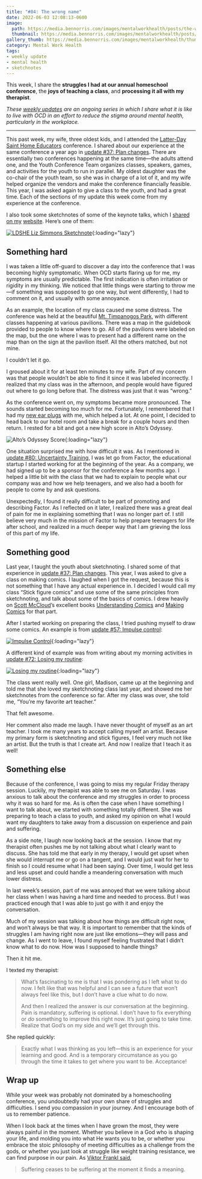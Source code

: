 ```yaml
---
title: "#84: The wrong name"
date: 2022-06-03 12:08:13-0600
image: 
  path: https://media.bennorris.com/images/mentalworkhealth/posts/the-wrong-name.jpg
  thumbnail: https://media.bennorris.com/images/mentalworkhealth/posts/thumbnails/the-wrong-name.jpg
gallery_thumb: https://media.bennorris.com/images/mentalworkhealth/thumbs/the-wrong-name.jpg
category: Mental Work Health
tags:
- weekly update
- mental health
- sketchnotes
---
```


This week, I share the **struggles I had at our annual homeschool conference**, the **joys of teaching a class**, and **processing it all with my therapist**.

_These [weekly updates](https://bennorris.com/tags/weekly-update/) are an ongoing series in which I share what it is like to live with OCD in an effort to reduce the stigma around mental health, particularly in the workplace._

***

This past week, my wife, three oldest kids, and I attended the [Latter-Day Saint Home Educators](https://ldshe.org/) conference. I shared about our experience at the same conference a year ago in [update #37: Plan changes](https://bennorris.com/2021/06/04/plan-changes). There are essentially two conferences happening at the same time—the adults attend one, and the Youth Conference Team organizes classes, speakers, games, and activities for the youth to run in parallel. My oldest daughter was the co-chair of the youth team, so she was in charge of a lot of it, and my wife helped organize the vendors and make the conference financially feasible. This year, I was asked again to give a class to the youth, and had a great time. Each of the sections of my update this week come from my experience at the conference.

I also took some sketchnotes of some of the keynote talks, which I [shared](https://bennorris.com/2022/05/25/ldshe-opening-keynote-sketchnotes) [on my](https://bennorris.com/2022/05/26/ldshe-liz-simmons-sketchnotes) [website](https://bennorris.com/2022/05/27/ldshe-dan-ralphs-sketchnotes). Here’s one of them:

[![LDSHE Liz Simmons Sketchnote](https://media.bennorris.com/images/gospelsketcher/ldshe/2022/ldshe-22-liz-simmons-02.jpg)](https://bennorris.com/2022/05/26/ldshe-liz-simmons-sketchnotes){:loading="lazy"}


## Something hard

I was taken a little off-guard to discover a day into the conference that I was becoming highly symptomatic. When OCD starts flaring up for me, my symptoms are usually predictable. The first indication is often irritation or rigidity in my thinking. We noticed that little things were starting to throw me—if something was supposed to go one way, but went differently, I had to comment on it, and usually with some annoyance.

As an example, the location of my class caused me some distress. The conference was held at the beautiful [Mt. Timpanogos Park](https://orem.org/mt-timpanogos-park/), with different classes happening at various pavilions. There was a map in the guidebook provided to people to know where to go. All of the pavilions were labeled on the map, but the one where I was to present had a different name on the map than on the sign at the pavilion itself. All the others matched, but not mine.

I couldn’t let it go.

I groused about it for at least ten minutes to my wife. Part of my concern was that people wouldn’t be able to find it since it was labeled incorrectly. I realized that my class was in the afternoon, and people would have figured out where to go long before that. The distress was just that it was “wrong.”

As the conference went on, my symptoms became more pronounced. The sounds started becoming too much for me. Fortunately, I remembered that I had my [new ear plugs](https://us.loopearplugs.com/) with me, which helped a lot. At one point, I decided to head back to our hotel room and take a break for a couple hours and then return. I rested for a bit and got a new high score in Alto’s Odyssey.

![Alto’s Odyssey Score](https://media.bennorris.com/images/mentalworkhealth/posts/altos-odyssey.jpg){:loading="lazy"}

One situation surprised me with how difficult it was. As I mentioned in [update #80: Uncertainty Training](https://bennorris.com/2022/05/06/uncertainty-training), I was let go from Factor, the educational startup I started working for at the beginning of the year. As a company, we had signed up to be a sponsor for the conference a few months ago. I helped a little bit with the class that we had to explain to people what our company was and how we help teenagers, and we also had a booth for people to come by and ask questions.

Unexpectedly, I found it really difficult to be part of promoting and describing Factor. As I reflected on it later, I realized there was a great deal of pain for me in explaining something that I was no longer part of. I still believe very much in the mission of Factor to help prepare teenagers for life after school, and realized in a much deeper way that I am grieving the loss of this part of my life.


## Something good

Last year, I taught the youth about sketchnoting. I shared some of that experience in [update #37: Plan changes](https://bennorris.com/2021/06/04/plan-changes). This year, I was asked to give a class on making comics. I laughed when I got the request, because this is not something that I have any actual experience in. I decided I would call my class “Stick figure comics” and use some of the same principles from sketchnoting, and talk about some of the basics of comics. I drew heavily on [Scott McCloud](https://en.wikipedia.org/wiki/Scott_McCloud)’s excellent books [Understanding Comics](https://en.wikipedia.org/wiki/Understanding_Comics) and [Making Comics](https://en.wikipedia.org/wiki/Making_Comics) for that part.

After I started working on preparing the class, I tried pushing myself to draw some comics. An example is from [update #57: Impulse control](https://bennorris.com/2021/10/22/impulse-control):

[![Impulse Control](https://media.bennorris.com/images/mentalworkhealth/posts/impulse-control.jpg)](https://bennorris.com/2021/10/22/impulse-control){:loading="lazy"}

A different kind of example was from writing about my morning activities in [update #72: Losing my routine](https://bennorris.com/2022/03/12/losing-my-routine):

[![Losing my routine](https://media.bennorris.com/images/mentalworkhealth/posts/losing-my-routine.jpg)](https://bennorris.com/2022/03/12/losing-my-routine){:loading="lazy"}

The class went really well. One girl, Madison, came up at the beginning and told me that she loved my sketchnoting class last year, and showed me her sketchnotes from the conference so far. After my class was over, she told me, “You’re my favorite art teacher.”

That felt awesome.

Her comment also made me laugh. I have never thought of myself as an art teacher. I took me many years to accept calling myself an artist. Because my primary form is sketchnoting and stick figures, I feel very much not like an artist. But the truth is that I create art. And now I realize that I teach it as well!


## Something else

Because of the conference, I was going to miss my regular Friday therapy session. Luckily, my therapist was able to see me on Saturday. I was anxious to talk about the conference and my struggles in order to process why it was so hard for me. As is often the case when I have something I want to talk about, we started with something totally different. She was preparing to teach a class to youth, and asked my opinion on what I would want my daughters to take away from a discussion on experience and pain and suffering.

As a side note, I laugh now looking back at the session. I know that my therapist often pushes me by not talking about what I clearly want to discuss. She has told me that early in my therapy, I would get upset when she would interrupt me or go on a tangent, and I would just wait for her to finish so I could resume what I had been saying. Over time, I would get less and less upset and could handle a meandering conversation with much lower distress.

In last week’s session, part of me was annoyed that we were talking about her class when I was having a hard time and needed to process. But I was practiced enough that I was able to just go with it and enjoy the conversation.

Much of my session was talking about how things are difficult right now, and won’t always be that way. It is important to remember that the kinds of struggles I am having right now are just like emotions—they will pass and change. As I went to leave, I found myself feeling frustrated that I didn’t know what to do now. How was I supposed to handle things?

Then it hit me.

I texted my therapist:

> What’s fascinating to me is that I was pondering as I left what to do now. I felt like that was helpful and I can see a future that won’t always feel like this, but I don’t have a clue what to do now.
> 
> And then I realized the answer is our conversation at the beginning. Pain is mandatory, suffering is optional. I don’t have to fix everything or _do_ something to improve this right now. It’s just going to take time. Realize that God’s on my side and we’ll get through this.

She replied quickly:

> Exactly what I was thinking as you left—this is an experience for your learning and good. And is a temporary circumstance as you go through the time it takes to get where you want to be. Acceptance!


## Wrap up

While your week was probably not dominated by a homeschooling conference, you undoubtedly had your own share of struggles and difficulties. I send you compassion in your journey. And I encourage both of us to remember patience.

When I look back at the times when I have grown the most, they were always painful in the moment. Whether you believe in a God who is shaping your life, and molding you into what He wants you to be, or whether you embrace the stoic philosophy of meeting difficulties as a challenge from the gods, or whether you just look at struggle like weight training resistance, we can find purpose in our pain. As [Viktor Frankl said](https://en.wikipedia.org/wiki/Man%27s_Search_for_Meaning),

> Suffering ceases to be suffering at the moment it finds a meaning.
